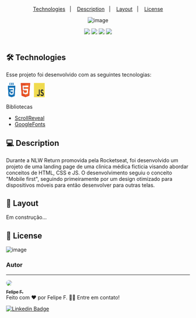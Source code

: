 <!-- README TEMPLATE by Felipe F. -->

<div align='center'>

<p>
  <a href="#-Technologies">Technologies</a>&nbsp;&nbsp;&nbsp;|&nbsp;&nbsp;&nbsp;
  <a href="#-Description">Description</a>&nbsp;&nbsp;&nbsp;|&nbsp;&nbsp;&nbsp;
  <a href="#-Layout">Layout</a>&nbsp;&nbsp;&nbsp;|&nbsp;&nbsp;&nbsp;
  <a href="#-Licença">License</a>
</p>

  ![image](https://user-images.githubusercontent.com/2619027/166562614-9ff0e481-533f-4ed9-be9f-9a4a3789d146.png)

<div>
    <img src="https://img.shields.io/github/repo-size/felpfsf/rocketseat-nlwr-orign">
    <img src="https://img.shields.io/github/last-commit/felpfsf/rocketseat-nlwr-orign">
    <img src="https://img.shields.io/github/languages/count/felpfsf/rocketseat-nlwr-orign">
    <img src="https://img.shields.io/github/languages/top/felpfsf/rocketseat-nlwr-orign">
</div>
</div>

</br>

## 🛠 Technologies

Esse projeto foi desenvolvido com as seguintes tecnologias:

<img src="https://github.com/devicons/devicon/blob/master/icons/css3/css3-plain-wordmark.svg"  title="CSS3" alt="CSS" width="30" height="40"/>&nbsp;
<img src="https://github.com/devicons/devicon/blob/master/icons/html5/html5-original.svg" title="HTML5" alt="HTML" width="30" height="40"/>&nbsp;
<img src="https://github.com/devicons/devicon/blob/master/icons/javascript/javascript-original.svg" title="JavaScript" alt="JavaScript" width="30" height="40"/>&nbsp;

Bibliotecas

- <a href="https://scrollrevealjs.org/">ScrollReveal</a>
- <a href="https://fonts.google.com/">GoogleFonts</a>


## 💻 Description

Durante a NLW Return promovida pela Rocketseat, foi desenvolvido um projeto de uma landing page de uma clinica médica ficticia visando abordar conceitos de HTML, CSS e JS. O desenvolvimento seguiu o conceito "Mobile first", seguindo primeiramente por um design otimizado para dispositivos móveis para então desenvolver para outras telas.


## 🔖 Layout

Em construção...

## 📝 License

![image](https://img.shields.io/github/license/felpfsf/rocketseat-nlwr-orign)

### Autor
---

<a href="https://github.com/felpfsf">
 <img style="border-radius: 50%;" src="https://avatars.githubusercontent.com/u/2619027?s=400&u=bbad89e6365e204c58f5165424b8e4672062317a&v=4" width="100px;"/>
 <br />
 <sub><b>Felipe F.</b></sub></a>

</br>
Feito com ❤️ por Felipe F. 👋🏽 Entre em contato!

[![Linkedin Badge](https://img.shields.io/badge/-Felipe-blue?style=flat-square&logo=Linkedin&logoColor=white&link=https://www.linkedin.com/in/felipefsf/)](https://www.linkedin.com/in/felipefsf/)
